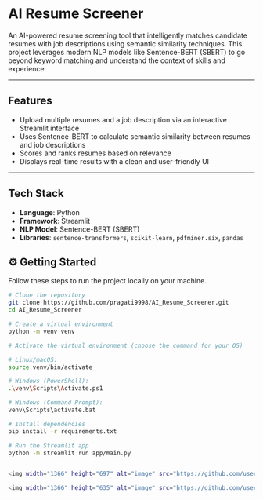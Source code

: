 #  AI Resume Screener

An AI-powered resume screening tool that intelligently matches candidate resumes with job descriptions using semantic similarity techniques. This project leverages modern NLP models like Sentence-BERT (SBERT) to go beyond keyword matching and understand the context of skills and experience.

---

##  Features

- Upload multiple resumes and a job description via an interactive Streamlit interface
- Uses Sentence-BERT to calculate semantic similarity between resumes and job descriptions
- Scores and ranks resumes based on relevance
- Displays real-time results with a clean and user-friendly UI

---

##  Tech Stack

- **Language**: Python
- **Framework**: Streamlit
- **NLP Model**: Sentence-BERT (SBERT)
- **Libraries**: `sentence-transformers`, `scikit-learn`, `pdfminer.six`, `pandas`


## ⚙️ Getting Started

Follow these steps to run the project locally on your machine.

```bash
# Clone the repository
git clone https://github.com/pragati9998/AI_Resume_Screener.git
cd AI_Resume_Screener

# Create a virtual environment
python -m venv venv

# Activate the virtual environment (choose the command for your OS)

# Linux/macOS:
source venv/bin/activate

# Windows (PowerShell):
.\venv\Scripts\Activate.ps1

# Windows (Command Prompt):
venv\Scripts\activate.bat

# Install dependencies
pip install -r requirements.txt

# Run the Streamlit app
python -m streamlit run app/main.py


<img width="1366" height="697" alt="image" src="https://github.com/user-attachments/assets/d36e487b-a24a-4b2d-8229-bc15ef58dfff" />

<img width="1366" height="635" alt="image" src="https://github.com/user-attachments/assets/b7cbe420-3a3b-442d-b7fb-9b4f807229e7" />



